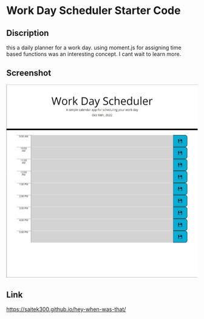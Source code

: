 # Work Day Scheduler Starter Code

## Discription
 this a daily planner for a work day.
 using moment.js for assigning time based functions was 
 an interesting concept. I cant wait to learn more.

## Screenshot
![](assets/images/Screenshot%202022-10-18%20211936.jpg)
## Link
https://saitek300.github.io/hey-when-was-that/
